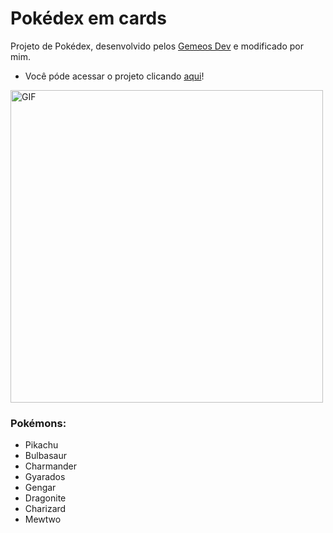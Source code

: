 # Pokédex em cards
Projeto de Pokédex, desenvolvido pelos <a href="https://www.youtube.com/c/DevemDobro" target="_blank">Gemeos Dev</a> e modificado por mim.
  
- Você póde acessar o projeto clicando <a href="https://www.youtube.com/c/DevemDobro" target="_blank">aqui</a>!

<img width="500px" alt="GIF" src="https://media1.giphy.com/media/NvE8Z2eyO46p44cSvC/giphy.gif?cid=790b76113708bccdaae1f5b7cda4153e6e9e1c04065e119c&rid=giphy.gif"/>

### Pokémons:
  - Pikachu
  - Bulbasaur
  - Charmander
  - Gyarados
  - Gengar
  - Dragonite
  - Charizard
  - Mewtwo
